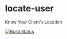 # locate-user
Know Your Client's Location


[![Build Status](https://travis-ci.org/shivarajnaidu/locate-user.svg?branch=master)](https://travis-ci.org/shivarajnaidu/locate-user)